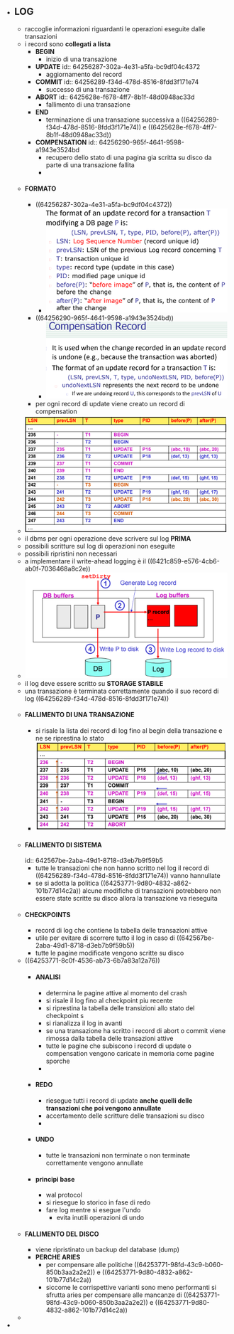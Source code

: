 - ## LOG
	- raccoglie informazioni riguardanti le operazioni eseguite dalle transazioni
	- i record sono **collegati a lista**
		- **BEGIN**
			- inizio di una transazione
		- **UPDATE**
		  id:: 64256287-302a-4e31-a5fa-bc9df04c4372
			- aggiornamento del record
		- **COMMIT**
		  id:: 64256289-f34d-478d-8516-8fdd3f171e74
			- successo di una transazione
		- **ABORT**
		  id:: 6425628e-f678-4ff7-8b1f-48d0948ac33d
			- fallimento di una transazione
		- **END**
			- terminazione di una transazione successiva a ((64256289-f34d-478d-8516-8fdd3f171e74)) e ((6425628e-f678-4ff7-8b1f-48d0948ac33d))
		- **COMPENSATION**
		  id:: 64256290-965f-4641-9598-a1943e3524bd
			- recupero dello stato di una pagina gia scritta su disco da parte di una transazione fallita
			-
	- #### FORMATO
		- ((64256287-302a-4e31-a5fa-bc9df04c4372))
			- ![image.png](../assets/image_1680171924229_0.png)
		- ((64256290-965f-4641-9598-a1943e3524bd))
			- ![image.png](../assets/image_1680171971538_0.png)
		- per ogni record di update viene creato un record di compensation
	- ![image.png](../assets/image_1680172139278_0.png)
	- il dbms per ogni operazione deve scrivere sul log **PRIMA**
	- possibili scritture sul log di operazioni non eseguite
	- possibili ripristini non necessari
	- a implementare il write-ahead logging è il ((6421c859-e576-4cb6-ab0f-7036468a8c2e))
	- ![image.png](../assets/image_1680172466593_0.png)
	- il log deve essere scritto su **STORAGE STABILE**
	- una transazione è terminata correttamente quando il suo record di log ((64256289-f34d-478d-8516-8fdd3f171e74))
	- #### FALLIMENTO DI UNA TRANSAZIONE
		- si risale la lista dei record di log fino al begin della transazione e ne se riprestina lo stato
		- ![image.png](../assets/image_1680172989632_0.png)
	- #### FALLIMENTO DI SISTEMA
	  id:: 642567be-2aba-49d1-8718-d3eb7b9f59b5
		- tutte le transazioni che non hanno scritto nel log il record di ((64256289-f34d-478d-8516-8fdd3f171e74)) vanno hannullate
		- se si adotta la politica ((64253771-9d80-4832-a862-101b77d14c2a)) alcune modifiche di transazioni potrebbero non essere state scritte su disco allora la transazione va rieseguita
	- #### CHECKPOINTS
		- record di log che contiene la tabella delle transazioni attive
		- utile per evitare di scorrere tutto il log in caso di ((642567be-2aba-49d1-8718-d3eb7b9f59b5))
		- tutte le pagine modificate vengono scritte su disco
	- ((64253771-8c0f-4536-ab73-6b7a83a12a76))
		- #### ANALISI
			- determina le pagine attive al momento del crash
			- si risale il log fino al checkpoint piu recente
			- si riprestina la tabella delle transizioni allo stato del checkpoint s
			- si rianalizza il log in avanti
			- se una transazione ha scritto i record di abort o commit viene rimossa dalla tabella delle transazioni attive
			- tutte le pagine che subiscono i record di update o compensation vengono caricate in memoria come pagine sporche
			-
		- #### REDO
			- riesegue tutti i record di update **anche quelli delle transazioni che poi vengono annullate**
			- accertamento delle scritture delle transazioni su disco
			-
		- #### UNDO
			- tutte le transazioni non terminate o non terminate correttamente vengono annullate
		- #### principi base
			- wal protocol
			- si riesegue lo storico in fase di redo
			- fare log mentre si esegue l'undo
				- evita inutili operazioni di undo
	- #### FALLIMENTO DEL DISCO
		- viene ripristinato un backup del database (dump)
		- **PERCHE ARIES**
			- per compensare alle politiche ((64253771-98fd-43c9-b060-850b3aa2a2e2)) e ((64253771-9d80-4832-a862-101b77d14c2a))
			- siccome le corrispettive varianti sono meno performanti si sfrutta aries per compensare alle mancanze di ((64253771-98fd-43c9-b060-850b3aa2a2e2)) e ((64253771-9d80-4832-a862-101b77d14c2a))
	-
-